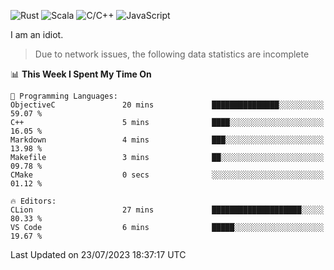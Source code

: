 ![Rust](https://img.shields.io/badge/Rust-000000?style=flat-square&logo=rust&logoColor=white)
![Scala](https://img.shields.io/badge/Scala-DC322F?style=flat-square&logo=Scala)
![C/C++](https://img.shields.io/badge/C++-00599c?style=flat-square&logo=C%2B%2B)
![JavaScript](https://img.shields.io/badge/JavaScript-323330?style=flat-square&logo=javascript&logoColor=F7DF1E)

I am an idiot.

> Due to network issues, the following data statistics are incomplete

<!--START_SECTION:waka-->
📊 **This Week I Spent My Time On** 

```text
💬 Programming Languages: 
ObjectiveC               20 mins             ███████████████░░░░░░░░░░   59.07 % 
C++                      5 mins              ████░░░░░░░░░░░░░░░░░░░░░   16.05 % 
Markdown                 4 mins              ███░░░░░░░░░░░░░░░░░░░░░░   13.98 % 
Makefile                 3 mins              ██░░░░░░░░░░░░░░░░░░░░░░░   09.78 % 
CMake                    0 secs              ░░░░░░░░░░░░░░░░░░░░░░░░░   01.12 % 

🔥 Editors: 
CLion                    27 mins             ████████████████████░░░░░   80.33 % 
VS Code                  6 mins              █████░░░░░░░░░░░░░░░░░░░░   19.67 % 
```


 Last Updated on 23/07/2023 18:37:17 UTC
<!--END_SECTION:waka-->

